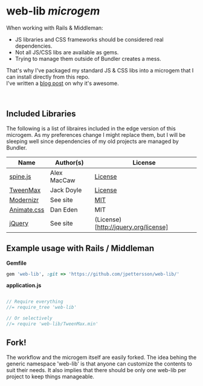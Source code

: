 web-lib *microgem*
==================

When working with Rails & Middleman:
* JS libraries and CSS frameworks should be considered real dependencies.
* Not all JS/CSS libs are available as gems.
* Trying to manage them outside of Bundler creates a mess. 

That's why I've packaged my standard JS & CSS libs into a microgem that I can install
directly from this repo. <br />I've written a [blog post](http://url) on why it's awesome.

<br />

Included Libraries
------------------

The following is a list of libraires included in the edge version of this microgem. As my preferences change I might 
replace them, but I will be sleeping well since dependencies of my old projects are managed by Bundler.

| Name            | Author(s)         | License       |
|-----------------|-------------------|---------------|
| [spine.js](http://spinejs.com/) | Alex MacCaw | [License](https://github.com/spine/spine/blob/master/LICENSE)
| [TweenMax](http://www.greensock.com/tweenmax/) | Jack Doyle | [License](http://www.greensock.com/terms_of_use.html)
| [Modernizr](http://modernizr.com/) | See site | [MIT](http://modernizr.com/license/)
| [Animate.css](http://daneden.me/animate/) | Dan Eden | MIT
| [jQuery](http://jquery.com) | See site | (License)[http://jquery.org/license]

Example usage with Rails / Middleman
------------------------------------

**Gemfile**
```Ruby
gem 'web-lib', :git => 'https://github.com/jpettersson/web-lib/'
```

**application.js**
```JavaScript

// Require everything
//= require_tree 'web-lib'

// Or selectively
//= require 'web-lib/TweenMax.min'

```

Fork!
-----
The workflow and the microgem itself are easily forked. The idea behing the generic namespace 'web-lib' is that anyone 
can customize the contents to suit their needs. It also implies that there should be only one web-lib per project to 
keep things manageable.
